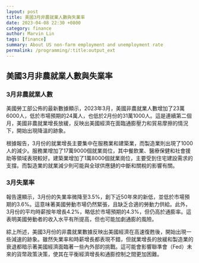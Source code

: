 ```yaml
---
layout: post
title: 美國3月非農就業人數與失業率
date: 2023-04-08 22:30 +0800
category: finance
author: Marvin Lin
tags: [finance]
summary: About US non-farm employment and unemployment rate
permalink: /programming/:title:output_ext
---
```


## 美國3月非農就業人數與失業率

### 3月非農就業人數
美國勞工部公佈的最新數據顯示，2023年3月，美國非農就業人數增加了23萬6000人，低於市場預期的24萬人，也低於2月份的31萬1000人。這是連續第二個月，美國非農就業增長放緩，反映出美國經濟在面臨通膨壓力和貿易摩擦的情況下，開始出現降溫的跡象。

根據報告，3月份的就業增長主要集中在服務業和建築業，而製造業則出現了1000人的減少。服務業增加了17萬9000個就業崗位，其中餐飲業、醫療保健和社會援助等領域表現較好。建築業增加了1萬8000個就業崗位，主要受到住宅建設需求的支撐。而製造業的就業減少則可能與全球供應鏈的中斷和關稅的影響有關。

### 3月失業率
報告還顯示，3月份的失業率微降至3.5%，創下近50年來的新低，並低於市場預期的3.6%。這意味著美國勞動市場仍然緊張，且缺乏合適的勞動力供給。此外，3月份的平均時薪按年增長4.2%，略低於市場預期的4.3%，但仍高於通膨率。這表明美國勞動者的收入水平有所提高，但也可能加劇通膨的風險。

綜上所述，美國3月份的非農就業數據反映出美國經濟在高速復甦後，開始出現一些減速的跡象。雖然失業率和時薪增長都表現不錯，但就業增長的放緩和製造業的衰退都暗示著美國經濟面臨著一些內外部的挑戰。這可能會影響聯準會（Fed）未來的貨幣政策決策，使其在平衡經濟增長和通膨控制之間更加困難。